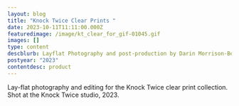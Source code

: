 ```yaml
---
layout: blog
title: "Knock Twice Clear Prints "
date: 2023-10-11T11:11:00.000Z
featuredimage: /image/kt_clear_for_gif-01045.gif
images: []
type: content
descblurb: Layflat Photography and post-production by Darin Morrison-Beer
postyear: "2023"
contentdesc: product
---
```

Lay-flat photography and editing for the Knock Twice clear print collection. Shot at the Knock Twice studio, 2023.
